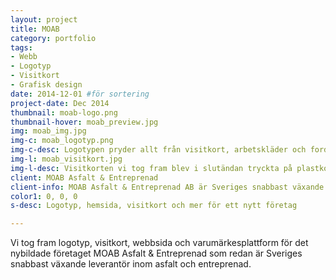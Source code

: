 ```yaml
---
layout: project
title: MOAB
category: portfolio
tags:
- Webb
- Logotyp
- Visitkort
- Grafisk design
date: 2014-12-01 #för sortering
project-date: Dec 2014
thumbnail: moab-logo.png
thumbnail-hover: moab_preview.jpg
img: moab_img.jpg
img-c: moab_logotyp.png
img-c-desc: Logotypen pryder allt från visitkort, arbetskläder och fordon.
img-l: moab_visitkort.jpg
img-l-desc: Visitkorten vi tog fram blev i slutändan tryckta på plastkort vilket skapade en exklusiv känsla.
client: MOAB Asfalt & Entreprenad 
client-info: MOAB Asfalt & Entreprenad AB är Sveriges snabbast växande leverantör inom asfalt och entreprenad. De utför entreprenad­arbeten och alla typer av arbeten inom asfaltläggning till alla kunders behov.
color1: 0, 0, 0
s-desc: Logotyp, hemsida, visitkort och mer för ett nytt företag

---
```

Vi tog fram logotyp, visitkort, webbsida och varumärkesplattform för det nybildade företaget MOAB Asfalt & Entreprenad som redan är Sveriges snabbast växande leverantör inom asfalt och entreprenad.